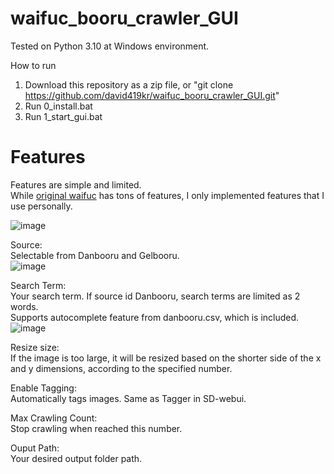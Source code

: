 # waifuc_booru_crawler_GUI
Tested on Python 3.10 at Windows environment.  
  
How to run
1. Download this repository as a zip file, or "git clone https://github.com/david419kr/waifuc_booru_crawler_GUI.git"
2. Run 0_install.bat
3. Run 1_start_gui.bat

# Features
Features are simple and limited.  
While [original waifuc](https://github.com/deepghs/waifuc) has tons of features, I only implemented features that I use personally.  
  
![image](https://github.com/user-attachments/assets/f53a6468-174c-4409-a9b7-32943f561b3f)

Source:  
Selectable from Danbooru and Gelbooru.  
![image](https://github.com/user-attachments/assets/5b7b3607-c08e-449d-bc90-2826a52617e2)

Search Term:  
Your search term. If source id Danbooru, search terms are limited as 2 words.  
Supports autocomplete feature from danbooru.csv, which is included.  
![image](https://github.com/user-attachments/assets/2ef3b5a9-14c4-46c9-8a79-1a6a18502de9)

Resize size:  
If the image is too large, it will be resized based on the shorter side of the x and y dimensions, according to the specified number.  
  
Enable Tagging:  
Automatically tags images. Same as Tagger in SD-webui.  
  
Max Crawling Count:  
Stop crawling when reached this number.  
  
Ouput Path:  
Your desired output folder path.
